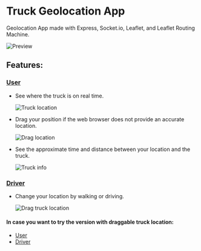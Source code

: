 # Truck Geolocation App

Geolocation App made with Express, Socket.io, Leaflet, and Leaflet Routing Machine.

![Preview](https://i.postimg.cc/PJLkQdDZ/Screenshot-29.png)

## Features:

### [User](https://realtime-geolocation-app.onrender.com/)

- See where the truck is on real time.

  ![Truck location](https://i.postimg.cc/LXQpPJJ2/Screenshot-32.png)

- Drag your position if the web browser does not provide an accurate location.

  ![Drag location](https://i.postimg.cc/4dxGn6NW/Screenshot-33.png)

- See the approximate time and distance between your location and the truck.

  ![Truck info](https://i.postimg.cc/KYNFZqFK/Screenshot-34.png)

### [Driver](https://realtime-geolocation-app.onrender.com/driver/)

- Change your location by walking or driving.

  ![Drag truck location](https://i.postimg.cc/LsR2FKdK/Screenshot-37.png)

#### In case you want to try the version with draggable truck location:

- [User](https://truck-geolocation-app.onrender.com/)
- [Driver](https://truck-geolocation-app.onrender.com/driver)
